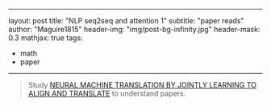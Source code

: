 
---
layout: post
title: "NLP seq2seq and attention 1"
subtitle: "paper reads"
author: "Maguire1815"
header-img: "img/post-bg-infinity.jpg"
header-mask: 0.3
mathjax: true
tags:
  - math
  - paper
---

> Study [NEURAL MACHINE TRANSLATION BY JOINTLY LEARNING TO ALIGN AND TRANSLATE](https://arxiv.org/pdf/1409.0473.pdf) to understand papers.


